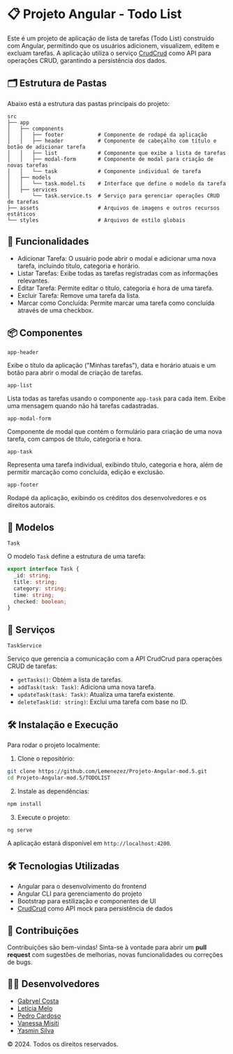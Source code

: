 # 📋 Projeto Angular - Todo List

Este é um projeto de aplicação de lista de tarefas (Todo List) construído com Angular, permitindo que os usuários adicionem, visualizem, editem e excluam tarefas. A aplicação utiliza o serviço [CrudCrud](https://crudcrud.com/) como API para operações CRUD, garantindo a persistência dos dados.

## 🗂 Estrutura de Pastas

Abaixo está a estrutura das pastas principais do projeto:

```plaintext
src
├── app
│   ├── components
│   │   ├── footer           # Componente de rodapé da aplicação
│   │   ├── header           # Componente de cabeçalho com título e botão de adicionar tarefa
│   │   ├── list             # Componente que exibe a lista de tarefas
│   │   ├── modal-form       # Componente de modal para criação de novas tarefas
│   │   └── task             # Componente individual de tarefa
│   ├── models
│   │   └── task.model.ts    # Interface que define o modelo da tarefa
│   ├── services
│       └── task.service.ts  # Serviço para gerenciar operações CRUD de tarefas
├── assets                   # Arquivos de imagens e outros recursos estáticos
└── styles                   # Arquivos de estilo globais
```

## 🚀 Funcionalidades

  - Adicionar Tarefa: O usuário pode abrir o modal e adicionar uma nova tarefa, incluindo título, categoria e horário.
  - Listar Tarefas: Exibe todas as tarefas registradas com as informações relevantes.
  - Editar Tarefa: Permite editar o título, categoria e hora de uma tarefa.
  - Excluir Tarefa: Remove uma tarefa da lista.
  - Marcar como Concluída: Permite marcar uma tarefa como concluída através de uma checkbox.

## 📦 Componentes

`app-header`

Exibe o título da aplicação ("Minhas tarefas"), data e horário atuais e um botão para abrir o modal de criação de tarefas.

`app-list`

Lista todas as tarefas usando o componente `app-task` para cada item. Exibe uma mensagem quando não há tarefas cadastradas.

`app-modal-form`

Componente de modal que contém o formulário para criação de uma nova tarefa, com campos de título, categoria e hora.

`app-task`

Representa uma tarefa individual, exibindo título, categoria e hora, além de permitir marcação como concluída, edição e exclusão.

`app-footer`

Rodapé da aplicação, exibindo os créditos dos desenvolvedores e os direitos autorais.

## 📝 Modelos

`Task`

O modelo `Task` define a estrutura de uma tarefa:

```typescript
export interface Task {
  _id: string;
  title: string;
  category: string;
  time: string;
  checked: boolean;
}
```

## 🔧 Serviços

`TaskService`

Serviço que gerencia a comunicação com a API CrudCrud para operações CRUD de tarefas:

  - `getTasks()`: Obtém a lista de tarefas.
  - `addTask(task: Task)`: Adiciona uma nova tarefa.
  - `updateTask(task: Task)`: Atualiza uma tarefa existente.
  - `deleteTask(id: string)`: Exclui uma tarefa com base no ID.

## 🛠️ Instalação e Execução

Para rodar o projeto localmente:

1. Clone o repositório:
```bash
git clone https://github.com/Lemenezez/Projeto-Angular-mod.5.git
cd Projeto-Angular-mod.5/TODOLIST
```
2. Instale as dependências:
```bash
npm install
```
3. Execute o projeto:
```bash
ng serve
```

A aplicação estará disponível em `http://localhost:4200`.

## 🛠 Tecnologias Utilizadas

  - Angular para o desenvolvimento do frontend
  - Angular CLI para gerenciamento do projeto
  - Bootstrap para estilização e componentes de UI
  - [CrudCrud](https://crudcrud.com/) como API mock para persistência de dados

## 🤝 Contribuições
Contribuições são bem-vindas! Sinta-se à vontade para abrir um **pull request** com sugestões de melhorias, novas funcionalidades ou correções de bugs.

## 👨‍💻 Desenvolvedores
- [Gabryel Costa](https://github.com/gabryelcosta)
- [Letícia Melo](https://github.com/Lemenezez)
- [Pedro Cardoso](https://github.com/Zarkio42)
- [Vanessa Misiti](https://github.com/nessamisiti)
- [Yasmin Silva](https://github.com/yasminsilva1)

© 2024. Todos os direitos reservados.
